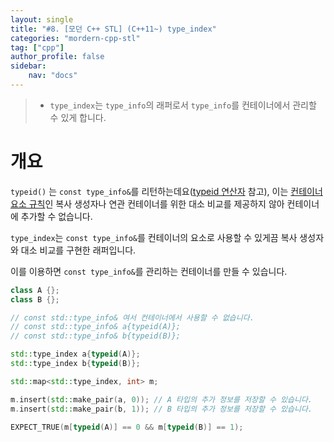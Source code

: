 ```yaml
---
layout: single
title: "#8. [모던 C++ STL] (C++11~) type_index"
categories: "mordern-cpp-stl"
tag: ["cpp"]
author_profile: false
sidebar: 
    nav: "docs"
---
```


> * `type_index`는 `type_info`의 래퍼로서 `type_info`를 컨테이너에서 관리할 수 있게 합니다.

# 개요

`typeid()` 는 `const type_info&`를 리턴하는데요([typeid 연산자](https://tango1202.github.io/classic-cpp-guide/classic-cpp-guide-operators/#typeid-%EC%97%B0%EC%82%B0%EC%9E%90) 참고), 이는 [컨테이너 요소 규칙](https://tango1202.github.io/classic-cpp-stl/classic-cpp-stl-container/#%EC%BB%A8%ED%85%8C%EC%9D%B4%EB%84%88-%EC%9A%94%EC%86%8C-%EA%B7%9C%EC%B9%99)인 복사 생성자나 연관 컨테이너를 위한 대소 비교를 제공하지 않아 컨테이너에 추가할 수 없습니다.

`type_index`는 `const type_info&`를 컨테이너의 요소로 사용할 수 있게끔 복사 생성자와 대소 비교를 구현한 래퍼입니다. 

이를 이용하면 `const type_info&`를 관리하는 컨테이너를 만들 수 있습니다. 

```cpp
class A {};
class B {};

// const std::type_info& 여서 컨테이너에서 사용할 수 없습니다.
// const std::type_info& a{typeid(A)};
// const std::type_info& b{typeid(B)};

std::type_index a{typeid(A)};
std::type_index b{typeid(B)};

std::map<std::type_index, int> m;

m.insert(std::make_pair(a, 0)); // A 타입의 추가 정보를 저장할 수 있습니다.
m.insert(std::make_pair(b, 1)); // B 타입의 추가 정보를 저장할 수 있습니다.

EXPECT_TRUE(m[typeid(A)] == 0 && m[typeid(B)] == 1);
```